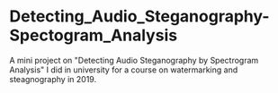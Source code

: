 # Detecting_Audio_Steganography-Spectogram_Analysis
A mini project on "Detecting Audio Steganography by Spectrogram Analysis" I did in university for a course on watermarking and steagnography in 2019.
